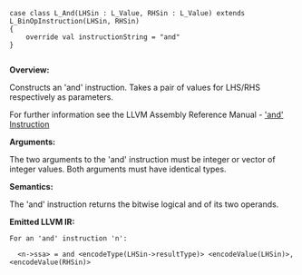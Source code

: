 
```



case class L_And(LHSin : L_Value, RHSin : L_Value) extends L_BinOpInstruction(LHSin, RHSin) 
{
    override val instructionString = "and"
}


```

**Overview:**

Constructs an 'and' instruction. Takes a pair of values for LHS/RHS respectively as parameters.

For further information see the LLVM Assembly Reference Manual - ['and' Instruction](http://llvm.org/docs/LangRef.html#i_and)

**Arguments:**

The two arguments to the 'and' instruction must be integer or vector of integer values. Both arguments must have identical types.

**Semantics:**

The 'and' instruction returns the bitwise logical and of its two operands.

**Emitted LLVM IR:**
```
For an 'and' instruction 'n':

  <n->ssa> = and <encodeType(LHSin->resultType)> <encodeValue(LHSin)>, <encodeValue(RHSin)>         
```